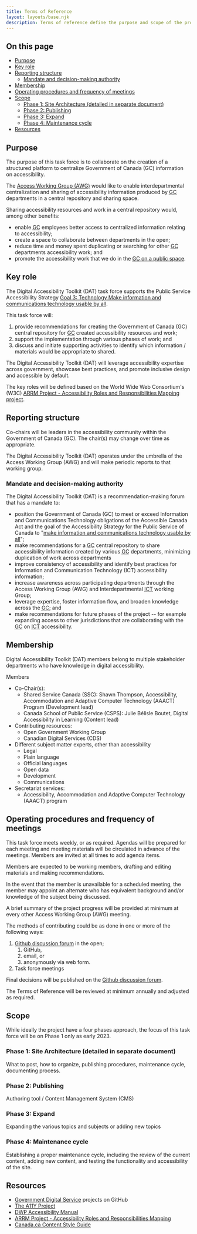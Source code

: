 ```yaml
---
title: Terms of Reference
layout: layouts/base.njk
description: Terms of reference define the purpose and scope of the project. It includes information regarding the structures of a project, key roles, membership, meeting.
---
```


## On this page

- [Purpose](#purpose)
- [Key role](#key-role)
- [Reporting structure](#reporting-structure)
  - [Mandate and decision-making authority](#mandate-and-decision-making-authority)
- [Membership](#membership)
- [Operating procedures and frequency of meetings](#operating-procedures-and-frequency-of-meetings)
- [Scope](#scope)
  - [Phase 1: Site Architecture (detailed in separate document)](#phase-1-site-architecture-detailed-in-separate-document)
  - [Phase 2: Publishing](#phase-2-publishing)
  - [Phase 3: Expand](#phase-3-expand)
  - [Phase 4: Maintenance cycle](#phase-4-maintenance-cycle)
- [Resources](#resources)

## Purpose

The purpose of this task force is to collaborate on the creation of a structured platform to centralize Government of Canada (<abbr>GC</abbr>) information on accessibility.

The [Access Working Group (<abbr>AWG</abbr>)](/en/about/workinggroups/awg/) would like to enable interdepartmental centralization and sharing of accessibility information produced by <abbr title="Government of Canada">GC</abbr> departments in a central repository and sharing space.

Sharing accessibility resources and work in a central repository would, among other benefits:

- enable <abbr title="Government of Canada">GC</abbr> employees better access to centralized information relating to accessibility;
- create a space to collaborate between departments in the open;
- reduce time and money spent duplicating or searching for other <abbr title="Government of Canada">GC</abbr> departments accessibility work; and
- promote the accessibility work that we do in the [<abbr title="Government of Canada">GC</abbr> on a public space](/en/).

## Key role

The Digital Accessibility Toolkit (<abbr>DAT</abbr>) task force supports the Public Service Accessibility Strategy [Goal 3: Technology Make information and communications technology usable by all](https://www.canada.ca/en/government/publicservice/wellness-inclusion-diversity-public-service/diversity-inclusion-public-service/accessibility-public-service/accessibility-strategy-public-service-toc/accessibility-strategy-public-service-technology.html).

This task force will:

1. provide recommendations for creating the Government of Canada (<abbr>GC</abbr>) central repository for <abbr title="Government of Canada">GC</abbr> created accessibility resources and work;
2. support the implementation through various phases of work; and
3. discuss and initiate supporting activities to identify which information / materials would be appropriate to shared.

The Digital Accessibility Toolkit (<abbr>DAT</abbr>) will leverage accessibility expertise across government, showcase best practices, and promote inclusive design and accessible by default.

The key roles will be defined based on the World Wide Web Consortium's (<abbr>W3C</abbr>) [<abbr>ARRM</abbr> Project - Accessibility Roles and Responsibilities Mapping project](https://www.w3.org/WAI/EO/wiki/ARRM_Project_-_Accessibility_Roles_and_Responsibilities_Mapping).

## Reporting structure

Co-chairs will be leaders in the accessibility community within the Government of Canada (<abbr>GC</abbr>). The chair(s) may change over time as appropriate.

The Digital Accessibility Toolkit (<abbr>DAT</abbr>) operates under the umbrella of the Access Working Group (<abbr>AWG</abbr>) and will make periodic reports to that working group.

### Mandate and decision-making authority

The Digital Accessibility Toolkit (<abbr>DAT</abbr>) is a recommendation-making forum that has a mandate to:

- position the Government of Canada (<abbr>GC</abbr>) to meet or exceed Information and Communications Technology obligations of the Accessible Canada Act and the goal of the Accessibility Strategy for the Public Service of Canada to "[make information and communications technology usable by all](https://www.canada.ca/en/government/publicservice/wellness-inclusion-diversity-public-service/diversity-inclusion-public-service/accessibility-public-service/accessibility-strategy-public-service-toc/accessibility-strategy-public-service-technology.html)";
- make recommendations for a <abbr title="Government of Canada">GC</abbr> central repository to share accessibility information created by various <abbr title="Government of Canada">GC</abbr> departments, minimizing duplication of work across departments
- improve consistency of accessibility and identify best practices for Information and Communication Technology (<abbr>ICT</abbr>) accessibility information;
- increase awareness across participating departments through the Access Working Group (<abbr>AWG</abbr>) and Interdepartmental <abbr title="Information and Communication Technology">ICT</abbr> working Group;
- leverage expertise, foster information flow, and broaden knowledge across the <abbr title="Government of Canada">GC</abbr>; and
- make recommendations for future phases of the project -- for example expanding access to other jurisdictions that are collaborating with the <abbr title="Government of Canada">GC</abbr> on <abbr title="Information and Communication Technology">ICT</abbr> accessibility.

## Membership

Digital Accessibility Toolkit (<abbr>DAT</abbr>) members belong to multiple stakeholder departments who have knowledge in digital accessibility.

Members

- Co-Chair(s):
  - Shared Service Canada (<abbr>SSC</abbr>): Shawn Thompson, Accessibility, Accommodation and Adaptive Computer Technology (<abbr>AAACT</abbr>) Program (Development lead)
  - Canada School of Public Service (<abbr>CSPS</abbr>): Julie Bélisle Boutet, Digital Accessibility in Learning (Content lead)
- Contributing resources:
  - Open Government Working Group
  - Canadian Digital Services (<abbr>CDS</abbr>)
- Different subject matter experts, other than accessibility
  - Legal
  - Plain language
  - Official languages
  - Open data
  - Development
  - Communications
- Secretariat services:
  - Accessibility, Accommodation and Adaptive Computer Technology (<abbr>AAACT</abbr>) program

## Operating procedures and frequency of meetings

This task force meets weekly, or as required. Agendas will be prepared for each meeting and meeting materials will be circulated in advance of the meetings. Members are invited at all times to add agenda items.

Members are expected to be working members, drafting and editing materials and making recommendations.

In the event that the member is unavailable for a scheduled meeting, the member may appoint an alternate who has equivalent background and/or knowledge of the subject being discussed.

A brief summary of the project progress will be provided at minimum at every other Access Working Group (<abbr>AWG</abbr>) meeting.

The methods of contributing could be as done in one or more of the following ways:

1. [Github discussion forum](https://github.com/gc-da11yn/gc-da11yn.github.io/discussions) in the open;
    1. GitHub,
    2. email, or
    3. anonymously via web form.
2. Task force meetings

Final decisions will be published on the [Github discussion forum](https://github.com/gc-da11yn/gc-da11yn.github.io/discussions).

The Terms of Reference will be reviewed at minimum annually and adjusted as required.

## Scope

While ideally the project have a four phases approach, the focus of this task force will be on Phase 1 only as early 2023.

### Phase 1: Site Architecture (detailed in separate document)

What to post, how to organize, publishing procedures, maintenance cycle, documenting process.

### Phase 2: Publishing

Authoring tool / Content Management System (<abbr>CMS</abbr>)

### Phase 3: Expand

Expanding the various topics and subjects or adding new topics

### Phase 4: Maintenance cycle

Establishing a proper maintenance cycle, including the review of the current content, adding new content, and testing the functionality and accessibility of the site.

## Resources

- [Government Digital Service](https://github.com/alphagov) projects on GitHub
- [The A11Y Project](https://www.a11yproject.com/)
- [DWP Accessibility Manual](https://accessibility-manual.dwp.gov.uk/)
- [ARRM Project - Accessibility Roles and Responsibilities Mapping](https://www.w3.org/WAI/EO/wiki/ARRM_Project_-_Accessibility_Roles_and_Responsibilities_Mapping)
- [Canada.ca Content Style Guide](https://www.canada.ca/en/treasury-board-secretariat/services/government-communications/canada-content-style-guide.html)
